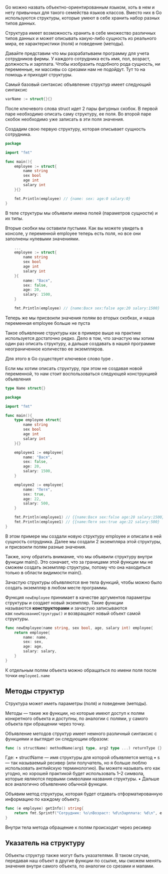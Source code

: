 Go можно назвать объектно-ориентированным языком, хоть в нем и нету привычных для такого семейства языков классов. Вместо них в Go используются структуры, которые умеют в себе хранить набор разных типов данных.

Структура имеет возможность хранить в себе множество различных типов данных и может описывать какую-либо сущность из реального мира, ее характеристики (поля) и поведение (методы).

Давайте представим что мы разрабатываем программу для учета сотрудников фирмы. У каждого сотрудника есть имя, пол, возраст, должность и зарплата. Чтобы изобразить подобного рода сущность, ни переменные, ни массивы со срезами нам не подойдут. Тут то на помощь и приходят структуры.

Самый базовый синтаксис объявление структур имеет следующий синтаксис
```go
varName := struct{}{}
```

После ключевого слова struct идет 2 пары фигурных скобок. В первой паре необходимо описать саму структуру, ее поля. Во второй паре скобок необходимо уже записать в эти поля значения.

Создадим свою первую структуру, которая описывает сущность сотрудника.
```go
package

import "fmt"

func main(){
	employee := struct{
		name string
		sex bool
		age int
		salary int
	}{}

	fmt.Println(employee) // {name: sex: age:0 salary:0}
}
```

В теле структуры мы объявили имена полей (параметров сущности) и их типы.

Вторые скобки мы оставили пустыми. Как вы можете увидеть в консоле, у переменной employee теперь есть поля, но все они заполнены нулевыми значениями.

```go
	...
	employee := struct{
		name string
		sex bool
		age int
		salary int
	}{
		name: "Вася",
		sex: false,
		age: 20,
		salary: 1500,
	}

	fmt.Println(employee) // {name:Вася sex:false age:20 salary:1500}
```

Теперь же мы присвоили значения полям во вторых скобках, и наша переменная employee больше не пуста

Такое объявление структуры как в примере выше на практике используется достаточно редко. Дело в том, что зачастую мы хотим один раз описать структуру, а дальше создавать в нашей программе неограниченное количество ее экземпляров.

Для этого в Go существует ключевое слово type .

Если мы хотим описать структуру, при этом не создавая новой переменной, то нам стоит воспользоваться следующей конструкцией объявления 
```go
type Name struct{}
```

```go
package

import "fmt"

func main(){
	type employee struct{
		name string
		sex bool
		age int
		salary int
	}{}

	employee1 := employee{
		name: "Вася",
		sex: false,
		age: 20,
		salary: 1500,
	}

	employee2 := employee{
		name: "Петя",
		sex: true,
		age: 22,
		salary: 500,
	}

	fmt.Println(employee1) // {{name:Вася sex:false age:20 salary:1500}
	fmt.Println(employee1) // {{name:Петя sex:true age:22 salary:500}
}
```

В этом примере мы создали новую структуру employee и описали в ней сущность сотрудника. Далее мы создали 2 экземпляра этой структуры, и присвоили полям разные значения.

Также, хочу обратить внимание, что мы объявили структуру внутри функции main(). Это означает, что за границами этой функции мы не сможем создать экземпляр структуры, потому что она находиться только в области видимости main().

Зачастую структуры объявляются вне тела функций, чтобы можно было создать экземпляр в любом месте программы.

Функция `newEmployee` принимает в качестве аргументов параметры структуры и создает новый экземпляр. Такие функции называются **конструкторами** и зачастую записываются как `newНазваниеСтруктуры()` и возвращают новый объект самой структуры.
```go
func newEmployee(name string, sex bool, age, salary int) employee{
	return employee{
		name: name,
		sex: sex,
		age: age,
		salary: salary,
	}
}
```

К отдельным полям объекта можно обращаться по имени поля после точки `employee1.name`

## Методы структур
Cтруктура может иметь параметры (поля) и поведение (методы).

Методы — такие же функции, но которые имеют доступ к полям конкретного объекта и доступны, по аналогии с полями, у самого объекта при обращении через точку.

Объявление методов структур имеет немного различный синтаксис с функциями и выглядит он следующим образом:
```go
func (s structName) methodName(arg1 type, arg2 type ...) returnType {}
```
Где:
	• structName — имя структуры для которой объявляется метод
	• s — так называемый ресивер (или получатель, но я больше люблю использовать английскую терминологию). Вы можете называть его как угодно, но хорошей практикой будет использовать 1–2 символа, которые являются первыми символами названия структуры.
	• Дальше все аналогично объявлению обычной функции.

Объявим метод структуры, которая будет отдавать отформатированную информацию по каждому объекту.
```go
func (e employee) getInfo() string{
	return fmt.Sprintf("Сотрудник: %s\nВозраст: %d\nЗарплата: %d\n", e.name, e.age, e.salary)
}
```
Внутри тела метода обращение к полям происходит через ресивер

## Указатель на структуру
Объекты структур также могут быть указателями. В таком случае, передавая наш объект в другие функции по ссылке, мы сможем менять значения внутри самого объекта, по аналогии со срезами и мапами.

```go
```